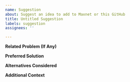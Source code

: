 ```yaml
---
name: Suggestion
about: Suggest an idea to add to Maxnet or this GitHub
title: Untitled Suggestion
labels: suggestion
assignees: ''

---
```


**Related Problem (If Any)**
<!-- A clear and concise description of what the problem is. Ex. I'm always frustrated when [...] -->

**Preferred Solution**
<!-- A clear and concise description of what you want to happen. -->

**Alternatives Considered**
<!-- A clear and concise description of any alternative solutions or features you've considered. -->

**Additional Context**
<!-- Add any other context or screenshots about the feature request here e.g. how it you came across the bug. -->
